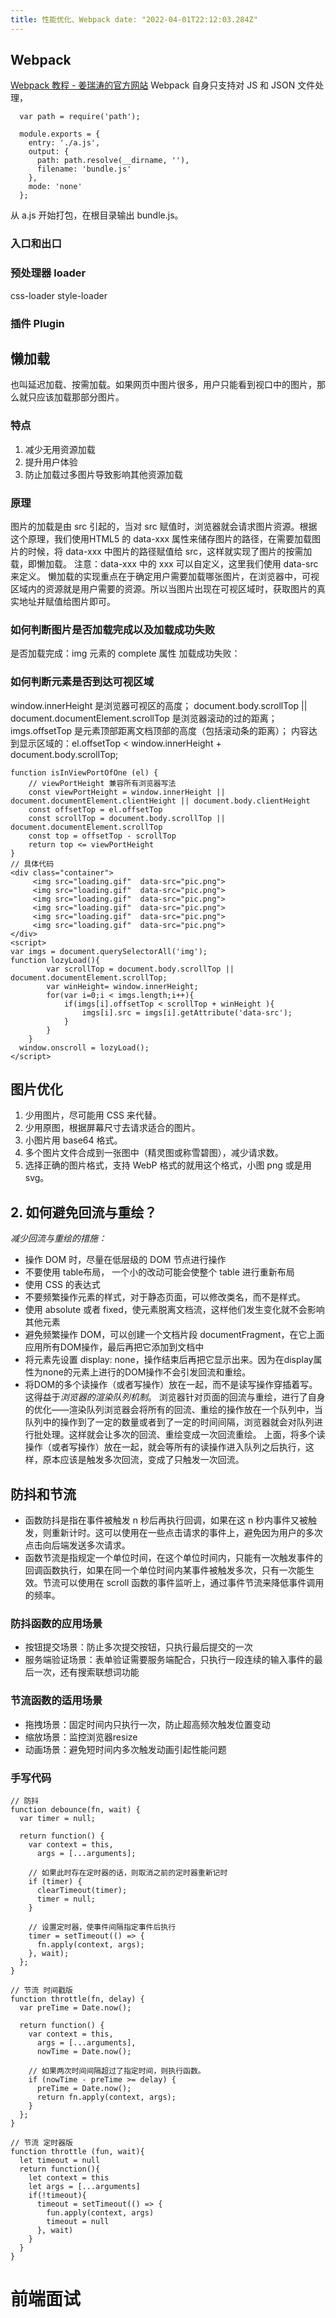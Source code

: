 ```yaml
---
title: 性能优化、Webpack date: "2022-04-01T22:12:03.284Z"
---
```


## Webpack

[Webpack 教程 - 姜瑞涛的官方网站](https://www.jiangruitao.com/webpack/)
Webpack 自身只支持对 JS 和 JSON 文件处理，

```
  var path = require('path');  

  module.exports = {
    entry: './a.js',
    output: {
      path: path.resolve(__dirname, ''),
      filename: 'bundle.js'
    },
    mode: 'none'
  };

```

从 a.js 开始打包，在根目录输出 bundle.js。

### 入口和出口

### 预处理器 loader

css-loader style-loader

### 插件 Plugin

## 懒加载

也叫延迟加载、按需加载。如果网页中图片很多，用户只能看到视口中的图片，那么就只应该加载那部分图片。

### 特点

1. 减少无用资源加载
2. 提升用户体验
3. 防止加载过多图片导致影响其他资源加载

### 原理

图片的加载是由 src 引起的，当对 src 赋值时，浏览器就会请求图片资源。根据这个原理，我们使用HTML5 的 data-xxx 属性来储存图片的路径，在需要加载图片的时候，将 data-xxx 中图片的路径赋值给
src，这样就实现了图片的按需加载，即懒加载。 注意：data-xxx 中的 xxx 可以自定义，这里我们使用 data-src 来定义。
懒加载的实现重点在于确定用户需要加载哪张图片，在浏览器中，可视区域内的资源就是用户需要的资源。所以当图片出现在可视区域时，获取图片的真实地址并赋值给图片即可。

### 如何判断图片是否加载完成以及加载成功失败

是否加载完成：img 元素的 complete 属性 加载成功失败：

### 如何判断元素是否到达可视区域

window.innerHeight 是浏览器可视区的高度； document.body.scrollTop || document.documentElement.scrollTop 是浏览器滚动的过的距离； imgs.offsetTop
是元素顶部距离文档顶部的高度（包括滚动条的距离）； 内容达到显示区域的：el.offsetTop < window.innerHeight + document.body.scrollTop;

```
function isInViewPortOfOne (el) {
    // viewPortHeight 兼容所有浏览器写法
    const viewPortHeight = window.innerHeight || document.documentElement.clientHeight || document.body.clientHeight 
    const offsetTop = el.offsetTop
    const scrollTop = document.body.scrollTop || document.documentElement.scrollTop
    const top = offsetTop - scrollTop
    return top <= viewPortHeight
}
// 具体代码
<div class="container">
     <img src="loading.gif"  data-src="pic.png">
     <img src="loading.gif"  data-src="pic.png">
     <img src="loading.gif"  data-src="pic.png">
     <img src="loading.gif"  data-src="pic.png">
     <img src="loading.gif"  data-src="pic.png">
     <img src="loading.gif"  data-src="pic.png">
</div>
<script>
var imgs = document.querySelectorAll('img');
function lozyLoad(){
		var scrollTop = document.body.scrollTop || document.documentElement.scrollTop;
		var winHeight= window.innerHeight;
		for(var i=0;i < imgs.length;i++){
			if(imgs[i].offsetTop < scrollTop + winHeight ){
				imgs[i].src = imgs[i].getAttribute('data-src');
			}
		}
	}
  window.onscroll = lozyLoad();
</script>

```

## 图片优化

1. 少用图片，尽可能用 CSS 来代替。
2. 少用原图，根据屏幕尺寸去请求适合的图片。
3. 小图片用 base64 格式。
4. 多个图片文件合成到一张图中（精灵图或称雪碧图），减少请求数。
5. 选择正确的图片格式，支持 WebP 格式的就用这个格式，小图 png 或是用 svg。

## 2. 如何避免回流与重绘？

*减少回流与重绘的措施：*

* 操作 DOM 时，尽量在低层级的 DOM 节点进行操作
* 不要使用 table布局， 一个小的改动可能会使整个 table 进行重新布局
* 使用 CSS 的表达式
* 不要频繁操作元素的样式，对于静态页面，可以修改类名，而不是样式。
* 使用 absolute 或者 fixed，使元素脱离文档流，这样他们发生变化就不会影响其他元素
* 避免频繁操作 DOM，可以创建一个文档片段 documentFragment，在它上面应用所有DOM操作，最后再把它添加到文档中
* 将元素先设置 display: none，操作结束后再把它显示出来。因为在display属性为none的元素上进行的DOM操作不会引发回流和重绘。
* 将DOM的多个读操作（或者写操作）放在一起，而不是读写操作穿插着写。这得益于*浏览器的渲染队列机制*。
  浏览器针对页面的回流与重绘，进行了自身的优化——渲染队列浏览器会将所有的回流、重绘的操作放在一个队列中，当队列中的操作到了一定的数量或者到了一定的时间间隔，浏览器就会对队列进行批处理。这样就会让多次的回流、重绘变成一次回流重绘。
  上面，将多个读操作（或者写操作）放在一起，就会等所有的读操作进入队列之后执行，这样，原本应该是触发多次回流，变成了只触发一次回流。

## 防抖和节流

* 函数防抖是指在事件被触发 n 秒后再执行回调，如果在这 n 秒内事件又被触发，则重新计时。这可以使用在一些点击请求的事件上，避免因为用户的多次点击向后端发送多次请求。
* 函数节流是指规定一个单位时间，在这个单位时间内，只能有一次触发事件的回调函数执行，如果在同一个单位时间内某事件被触发多次，只有一次能生效。节流可以使用在 scroll 函数的事件监听上，通过事件节流来降低事件调用的频率。

### 防抖函数的应用场景

* 按钮提交场景：防⽌多次提交按钮，只执⾏最后提交的⼀次
* 服务端验证场景：表单验证需要服务端配合，只执⾏⼀段连续的输⼊事件的最后⼀次，还有搜索联想词功能

### 节流函数的适⽤场景

* 拖拽场景：固定时间内只执⾏⼀次，防⽌超⾼频次触发位置变动
* 缩放场景：监控浏览器resize
* 动画场景：避免短时间内多次触发动画引起性能问题

### 手写代码

```
// 防抖
function debounce(fn, wait) {
  var timer = null;

  return function() {
    var context = this,
      args = [...arguments];

    // 如果此时存在定时器的话，则取消之前的定时器重新记时
    if (timer) {
      clearTimeout(timer);
      timer = null;
    }

    // 设置定时器，使事件间隔指定事件后执行
    timer = setTimeout(() => {
      fn.apply(context, args);
    }, wait);
  };
}

// 节流 时间戳版
function throttle(fn, delay) {
  var preTime = Date.now();

  return function() {
    var context = this,
      args = [...arguments],
      nowTime = Date.now();

    // 如果两次时间间隔超过了指定时间，则执行函数。
    if (nowTime - preTime >= delay) {
      preTime = Date.now();
      return fn.apply(context, args);
    }
  };
}

// 节流 定时器版
function throttle (fun, wait){
  let timeout = null
  return function(){
    let context = this
    let args = [...arguments]
    if(!timeout){
      timeout = setTimeout(() => {
        fun.apply(context, args)
        timeout = null 
      }, wait)
    }
  }
}
```

# 前端面试